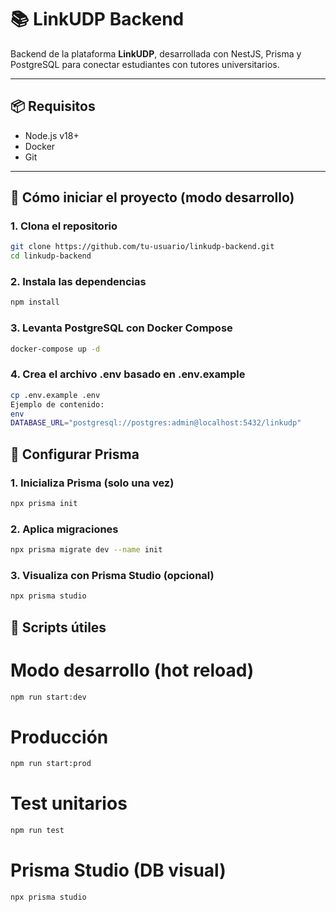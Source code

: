 # 📚 LinkUDP Backend

Backend de la plataforma **LinkUDP**, desarrollada con NestJS, Prisma y PostgreSQL para conectar estudiantes con tutores universitarios.

---

## 📦 Requisitos

- Node.js v18+
- Docker
- Git

---

## 🚀 Cómo iniciar el proyecto (modo desarrollo)

### 1. Clona el repositorio
```bash
git clone https://github.com/tu-usuario/linkudp-backend.git
cd linkudp-backend
```
### 2. Instala las dependencias
```bash
npm install
```
### 3. Levanta PostgreSQL con Docker Compose

```bash
docker-compose up -d
```
### 4. Crea el archivo .env basado en .env.example
```bash
cp .env.example .env
Ejemplo de contenido:
env
DATABASE_URL="postgresql://postgres:admin@localhost:5432/linkudp"
```
## 🧩 Configurar Prisma
### 1. Inicializa Prisma (solo una vez)
```bash
npx prisma init
```
### 2. Aplica migraciones
```bash
npx prisma migrate dev --name init
```
### 3. Visualiza con Prisma Studio (opcional)
```bash
npx prisma studio
```
## 📂 Scripts útiles

# Modo desarrollo (hot reload)
```bash
npm run start:dev
```
# Producción
```bash
npm run start:prod
```
# Test unitarios
```bash
npm run test
```
# Prisma Studio (DB visual)
```bash
npx prisma studio
```
